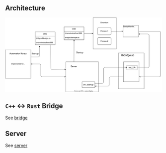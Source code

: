 ## Architecture
![bridge.png](bridge.drawio.svg)

## `C++` <-> `Rust` Bridge

See [bridge](bridge)

## Server

See [server](server)